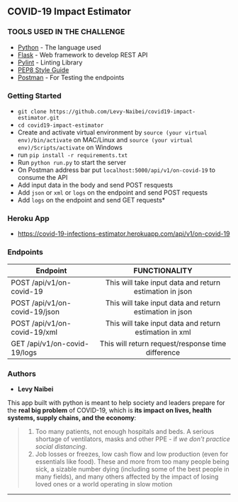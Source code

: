 ## COVID-19 Impact Estimator

### TOOLS USED IN THE CHALLENGE
* [Python](https://docs.python.org/3/) - The language used
* [Flask](http://flask.pocoo.org/) - Web framework to develop REST API
* [Pylint](https://www.pylint.org/) - Linting Library
* [PEP8 Style Guide](https://www.pylint.org/)
* [Postman](https://www.postman.com/) - For Testing the endpoints

### Getting Started
* `git clone https://github.com/Levy-Naibei/covid19-impact-estimator.git`
* `cd covid19-impact-estimator`
* Create and activate virtual environment by `source (your virtual env)/bin/activate` on MAC/Linux 
  and `source (your virtual env)/Scripts/activate` on Windows
* run `pip install -r requirements.txt`
* Run `python run.py` to start the server
* On Postman address bar put `localhost:5000/api/v1/on-covid-19` to consume the API
* Add input data in the body and send POST resquests
* Add `json` or `xml` or `logs` on the endpoint and send POST requests
* Add `logs` on the endpoint and send GET requests*

### Heroku App
* https://covid-19-infections-estimator.herokuapp.com/api/v1/on-covid-19

### Endpoints

|       Endpoint                             |               FUNCTIONALITY                             |
| ----------------------------------------   |:-------------------------------------------------------:|
| POST  /api/v1/on-covid-19                  | This will take input data and return estimation in json |
| POST  /api/v1/on-covid-19/json             | This will take input data and return estimation in json |
| POST  /api/v1/on-covid-19/xml              | This will take input data and return estimation in xml  |
| GET   /api/v1/on-covid-19/logs             | This will return request/response time difference       | 


### Authors
* **Levy Naibei** 

This app built with python is meant to help society and leaders prepare for the **real big problem** of COVID-19, which is **its impact on lives, health systems, supply chains, and the economy**: 
> 1.  Too many patients, not enough hospitals and beds. A serious shortage of ventilators, masks and other PPE - if *we don’t practice social distancing*.
> 2.  Job losses or freezes, low cash flow and low production (even for essentials like food). These and more from too many people being sick, a sizable number dying (including some of the best people in many fields), and many others affected by the impact of losing loved ones or a world operating in slow motion
---

